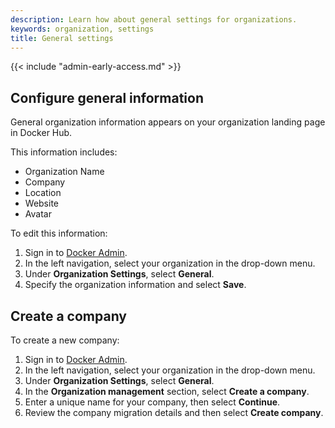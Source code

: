 ```yaml
---
description: Learn how about general settings for organizations.
keywords: organization, settings
title: General settings
---
```


{{< include "admin-early-access.md" >}}

## Configure general information

General organization information appears on your organization landing page in Docker Hub.

This information includes:
 - Organization Name
 - Company
 - Location
 - Website
 - Avatar

To edit this information:

1. Sign in to [Docker Admin](https://admin.docker.com).
2. In the left navigation, select your organization in the drop-down menu.
3. Under **Organization Settings**, select **General**.
4. Specify the organization information and select **Save**.

## Create a company

To create a new company:

1. Sign in to [Docker Admin](https://admin.docker.com).
2. In the left navigation, select your organization in the drop-down menu.
3. Under **Organization Settings**, select **General**.
4. In the **Organization management** section, select **Create a company**.
5. Enter a unique name for your company, then select **Continue**.
6. Review the company migration details and then select **Create company**.